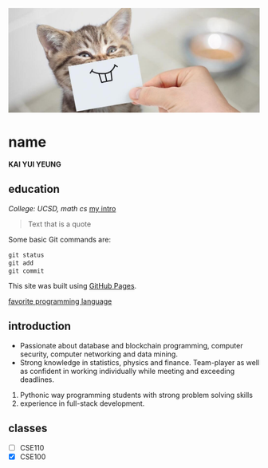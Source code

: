 ![funny cat](interesting-cat-facts.jpg)
# name
**KAI YUI YEUNG**
## education
*College: UCSD, math cs* [my intro](#introduction)



> Text that is a quote

Some basic Git commands are:
```
git status
git add
git commit
```


This site was built using [GitHub Pages](https://pages.github.com/).

[favorite programming language](docs/CONTRIBUTING.md)
## introduction
- Passionate about database and blockchain programming, computer security, computer networking and data mining.
- Strong knowledge in statistics, physics and finance. Team-player as well as confident in working individually while
meeting and exceeding deadlines.
1. Pythonic way programming students with strong problem solving skills
2. experience in full-stack development.

## classes
- [ ] CSE110
- [x] CSE100